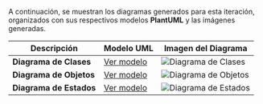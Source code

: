 A continuación, se muestran los diagramas generados para esta iteración, organizados con sus respectivos modelos **PlantUML** y las imágenes generadas.

| **Descripción**               | **Modelo UML**                                                        | **Imagen del Diagrama**                                              |
|------------------------------|----------------------------------------------------------------------|----------------------------------------------------------------------|
| **Diagrama de Clases**        | [Ver modelo](../../modelosUML/Segunda%20iteración/DiagramaClases.puml) | ![Diagrama de Clases](../../images/Primera%20iteración/DiagramaClases1.svg) |
| **Diagrama de Objetos**       | [Ver modelo](../../modelosUML/Segunda%20iteración/DiagramaObjetos.puml) | ![Diagrama de Objetos](../../images/Primera%20iteración/DiagramaObjetos1.svg) |
| **Diagrama de Estados**       | [Ver modelo](../../modelosUML/Segunda%20iteración/DiagramaEstados.puml) | ![Diagrama de Estados](../../images/Primera%20iteración/DiagramaEstados1.svg) |

